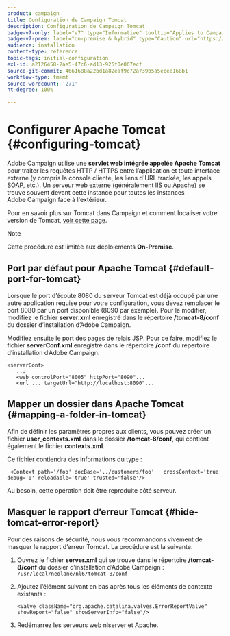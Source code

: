 ```yaml
---
product: campaign
title: Configuration de Campaign Tomcat
description: Configuration de Campaign Tomcat
badge-v7-only: label="v7" type="Informative" tooltip="Applies to Campaign Classic v7 only"
badge-v7-prem: label="on-premise & hybrid" type="Caution" url="https://experienceleague.adobe.com/docs/campaign-classic/using/installing-campaign-classic/architecture-and-hosting-models/hosting-models-lp/hosting-models.html" tooltip="Applies to on-premise and hybrid deployments only"
audience: installation
content-type: reference
topic-tags: initial-configuration
exl-id: a2126458-2ae5-47c6-ad13-925f0e067ecf
source-git-commit: 4661688a22bd1a82eaf9c72a739b5a5ecee168b1
workflow-type: tm+mt
source-wordcount: '271'
ht-degree: 100%

---
```


# Configurer Apache Tomcat {#configuring-tomcat}



Adobe Campaign utilise une **servlet web intégrée appelée Apache Tomcat** pour traiter les requêtes HTTP / HTTPS entre l’application et toute interface externe (y compris la console cliente, les liens d&#39;URL trackée, les appels SOAP, etc.). Un serveur web externe (généralement IIS ou Apache) se trouve souvent devant cette instance pour toutes les instances Adobe Campaign face à l&#39;extérieur.

Pour en savoir plus sur Tomcat dans Campaign et comment localiser votre version de Tomcat, [voir cette page](../../production/using/locate-tomcat-version.md).

>[!NOTE]
>
>Cette procédure est limitée aux déploiements **On-Premise**.

## Port par défaut pour Apache Tomcat {#default-port-for-tomcat}

Lorsque le port d’écoute 8080 du serveur Tomcat est déjà occupé par une autre application requise pour votre configuration, vous devez remplacer le port 8080 par un port disponible (8090 par exemple). Pour le modifier, modifiez le fichier **server.xml** enregistré dans le répertoire **/tomcat-8/conf** du dossier d’installation d’Adobe Campaign.

Modifiez ensuite le port des pages de relais JSP. Pour ce faire, modifiez le fichier **serverConf.xml** enregistré dans le répertoire **/conf** du répertoire d’installation d’Adobe Campaign.

```
<serverConf>
   ...
   <web controlPort="8005" httpPort="8090"...
   <url ... targetUrl="http://localhost:8090"...
```

## Mapper un dossier dans Apache Tomcat {#mapping-a-folder-in-tomcat}

Afin de définir les paramètres propres aux clients, vous pouvez créer un fichier **user_contexts.xml** dans le dossier **/tomcat-8/conf**, qui contient également le fichier **contexts.xml**.

Ce fichier contiendra des informations du type :

```
 <Context path='/foo' docBase='../customers/foo'   crossContext='true' debug='0' reloadable='true' trusted='false'/>
```

Au besoin, cette opération doit être reproduite côté serveur.

## Masquer le rapport d’erreur Tomcat {#hide-tomcat-error-report}

Pour des raisons de sécurité, nous vous recommandons vivement de masquer le rapport d’erreur Tomcat. La procédure est la suivante.

1. Ouvrez le fichier **server.xml** qui se trouve dans le répertoire **/tomcat-8/conf** du dossier d’installation d’Adobe Campaign : `/usr/local/neolane/nl6/tomcat-8/conf`
1. Ajoutez l’élément suivant en bas après tous les éléments de contexte existants :

   ```
   <Valve className="org.apache.catalina.valves.ErrorReportValve" showReport="false" showServerInfo="false"/>
   ```

1. Redémarrez les serveurs web nlserver et Apache.
